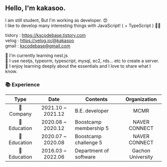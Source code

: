 ## Hello, I'm kakasoo.

I am still student, But I'm working as developer. 😍  
I like to develop many interesting things with JavaScript! ( + TypeScript ) 👨‍💻

tistory : https://kscodebase.tistory.com  
velog : https://velog.io/@kakasoo  
gmail : kscodebase@gmail.com  
  
🌱 I'm currently learning nest.js  
🌱 I use nestjs, typeorm, typescript, mysql, ec2, rds... etc to create a server.  
🌱 I enjoy learning deeply about the essentials and I love to share what I know.   
   
### 📚 Experience

|         Type          |       Date        | Contents                                  |  Organization   |
| :-------------------: | :---------------: | ----------------------------------------- | :-------------: |
|     🌃 Company     | 2021.10 ~ 2021.12 | B.E. developer                            |  MCMR  |
|      🏫 Education      | 2020.08 ~ 2020.12 | Boostcamp membership 5                    |  NAVER CONNECT  |
|      🏫 Education      | 2020.07 ~ 2020.08 | Boostcamp challenge 5                     |  NAVER CONNECT  |
|      🏫 Education      | 2016.03 ~ 2022.06 | Department of software                    | Gachon University |

